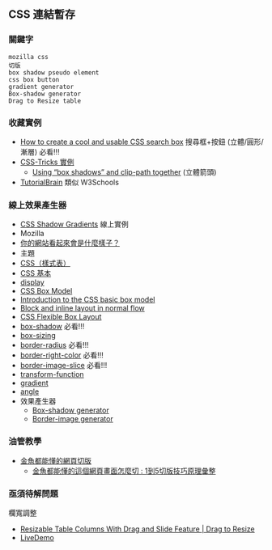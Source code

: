 ## CSS 連結暫存

### 關鍵字
```
mozilla css
切版
box shadow pseudo element
css box button
gradient generator
Box-shadow generator 
Drag to Resize table
```

### 收藏實例
* [How to create a cool and usable CSS search box](https://catalin.red/how-to-create-a-cool-and-usable-css3-search-box/) 搜尋框+按鈕 (立體/圓形/漸層) 必看!!!
* [CSS-Tricks 實例](https://css-tricks.com/)
  * [Using “box shadows” and clip-path together](https://css-tricks.com/using-box-shadows-and-clip-path-together/) (立體箭頭)
* [TutorialBrain](https://www.tutorialbrain.com/css_tutorial/css_pseudo_element/) 類似 W3Schools

### 線上效果產生器
* [CSS Shadow Gradients](https://alvarotrigo.com/shadow-gradients/) 線上實例
* Mozilla
 * [你的網站看起來會是什麼樣子？](https://developer.mozilla.org/zh-TW/docs/Learn/Getting_started_with_the_web/What_will_your_website_look_like) 
 * 主題  
  * [CSS（樣式表）](https://developer.mozilla.org/zh-TW/docs/Learn/CSS)
  * [CSS 基本](https://developer.mozilla.org/zh-TW/docs/Learn/Getting_started_with_the_web/CSS_basics)
  * [display](https://developer.mozilla.org/en-US/docs/Web/CSS/display)
  * [CSS Box Model](https://developer.mozilla.org/en-US/docs/Web/CSS/CSS_Box_Model)
  * [Introduction to the CSS basic box model](https://developer.mozilla.org/en-US/docs/Web/CSS/CSS_Box_Model/Introduction_to_the_CSS_box_model)
  * [Block and inline layout in normal flow](https://developer.mozilla.org/en-US/docs/Web/CSS/CSS_Flow_Layout/Block_and_Inline_Layout_in_Normal_Flow)
  * [CSS Flexible Box Layout](https://developer.mozilla.org/en-US/docs/Web/CSS/CSS_Flexible_Box_Layout)
  * [box-shadow](https://developer.mozilla.org/en-US/docs/Web/CSS/box-shadow) 必看!!!
  * [box-sizing](https://developer.mozilla.org/en-US/docs/Web/CSS/box-sizing)
  * [border-radius](https://developer.mozilla.org/en-US/docs/Web/CSS/border-radius) 必看!!!
  * [border-right-color](https://developer.mozilla.org/en-US/docs/Web/CSS/border-right-color) 必看!!!
  * [border-image-slice](https://developer.mozilla.org/en-US/docs/Web/CSS/border-image-slice) 必看!!!
  * [transform-function](https://developer.mozilla.org/en-US/docs/Web/CSS/transform-function)
  * [gradient](https://developer.mozilla.org/en-US/docs/Web/CSS/gradient)
  * [angle](https://developer.mozilla.org/en-US/docs/Web/CSS/angle)
 * 效果產生器
   * [Box-shadow generator](https://developer.mozilla.org/en-US/docs/Web/CSS/CSS_Backgrounds_and_Borders/Box-shadow_generator)
   * [Border-image generator](https://developer.mozilla.org/en-US/docs/Web/CSS/CSS_Backgrounds_and_Borders/Border-image_generator)

### 油管教學
* [金魚都能懂的網頁切版](https://www.youtube.com/watch?v=rwTMBmnIHcY&list=PLqivELodHt3hxeuLX8PYaI8u1GcDaBoJo&index=1)
  * [金魚都能懂的這個網頁畫面怎麼切 : 1到5切版技巧原理彙整](https://ithelp.ithome.com.tw/articles/10218494)


### 亟須待解問題
欄寬調整
* [Resizable Table Columns With Drag and Slide Feature | Drag to Resize](https://webdevtrick.com/resizable-table-columns/)
 * [LiveDemo](https://webdevtrick.com/demos/resizable-table-columns/) 
